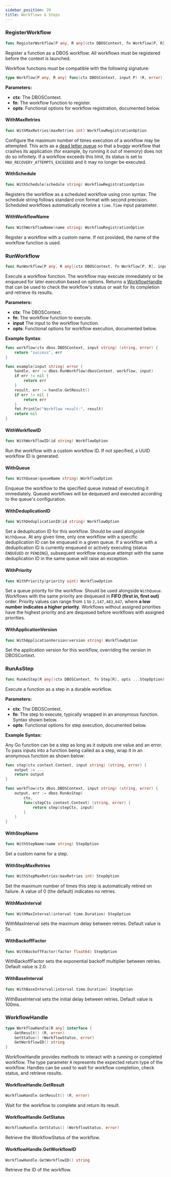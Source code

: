 ```yaml
---
sidebar_position: 20
title: Workflows & Steps
---
```


### RegisterWorkflow

```go
func RegisterWorkflow[P any, R any](ctx DBOSContext, fn Workflow[P, R], opts ...WorkflowRegistrationOption)
```

Register a function as a DBOS workflow.
All workflows must be registered before the context is launched.

Workflow functions must be compatible with the following signature:

```go
type Workflow[P any, R any] func(ctx DBOSContext, input P) (R, error)
```

**Parameters:**
- **ctx**: The DBOSContext.
- **fn**: The workflow function to register.
- **opts**: Functional options for workflow registration, documented below.

#### WithMaxRetries

```go
func WithMaxRetries(maxRetries int) WorkflowRegistrationOption
```

Configure the maximum number of times execution of a workflow may be attempted.
This acts as a [dead letter queue](https://en.wikipedia.org/wiki/Dead_letter_queue) so that a buggy workflow that crashes its application (for example, by running it out of memory) does not do so infinitely.
If a workflow exceeds this limit, its status is set to `MAX_RECOVERY_ATTEMPTS_EXCEEDED` and it may no longer be executed.

#### WithSchedule

```go
func WithSchedule(schedule string) WorkflowRegistrationOption
```

Registers the workflow as a scheduled workflow using cron syntax.
The schedule string follows standard cron format with second precision.
Scheduled workflows automatically receive a `time.Time` input parameter. 

#### WithWorkflowName

```go
func WithWorkflowName(name string) WorkflowRegistrationOption
```

Register a workflow with a custom name.
If not provided, the name of the workflow function is used.

### RunWorkflow

```go
func RunWorkflow[P any, R any](ctx DBOSContext, fn Workflow[P, R], input P, opts ...WorkflowOption) (WorkflowHandle[R], error)
```

Execute a workflow function.
The workflow may execute immediately or be enqueued for later execution based on options.
Returns a [WorkflowHandle](#workflowhandle) that can be used to check the workflow's status or wait for its completion and retrieve its results.

**Parameters:**
- **ctx**: The DBOSContext.
- **fn**: The workflow function to execute.
- **input** The input to the workflow function.
- **opts**: Functional options for workflow execution, documented below.

**Example Syntax**:

```go
func workflow(ctx dbos.DBOSContext, input string) (string, error) {
    return "success", err
}

func example(input string) error {
    handle, err := dbos.RunWorkflow(dbosContext, workflow, input)
    if err != nil {
        return err
    }
    result, err := handle.GetResult()
    if err != nil {
        return err
    }
    fmt.Println("Workflow result:", result)
    return nil
}
```

#### WithWorkflowID

```go
func WithWorkflowID(id string) WorkflowOption
```

Run the workflow with a custom workflow ID.
If not specified, a UUID workflow ID is generated.

#### WithQueue

```go
func WithQueue(queueName string) WorkflowOption
```

Enqueue the workflow to the specified queue instead of executing it immediately.
Queued workflows will be dequeued and executed according to the queue's configuration.

#### WithDeduplicationID

```go
func WithDeduplicationID(id string) WorkflowOption
```

Set a deduplication ID for this workflow.
Should be used alongside `WithQueue`.
At any given time, only one workflow with a specific deduplication ID can be enqueued in a given queue.
If a workflow with a deduplication ID is currently enqueued or actively executing (status `ENQUEUED` or `PENDING`), subsequent workflow enqueue attempt with the same deduplication ID in the same queue will raise an exception.

#### WithPriority

```go
func WithPriority(priority uint) WorkflowOption
```

Set a queue priority for the workflow.
Should be used alongside `WithQueue`.
Workflows with the same priority are dequeued in **FIFO (first in, first out)** order.
Priority values can range from `1` to `2,147,483,647`, where **a low number indicates a higher priority**. 
Workflows without assigned priorities have the highest priority and are dequeued before workflows with assigned priorities.

#### WithApplicationVersion

```go
func WithApplicationVersion(version string) WorkflowOption
```

Set the application version for this workflow, overriding the version in DBOSContext.

### RunAsStep

```go
func RunAsStep[R any](ctx DBOSContext, fn Step[R], opts ...StepOption) (R, error)
```

Execute a function as a step in a durable workflow.

**Parameters:**
- **ctx**: The DBOSContext.
- **fn**: The step to execute, typically wrapped in an anonymous function. Syntax shown below.
- **opts**: Functional options for step execution, documented below.

**Example Syntax:**

Any Go function can be a step as long as it outputs one value and an error.
To pass inputs into a function being called as a step, wrap it in an anonymous function as shown below:

```go
func step(ctx context.Context, input string) (string, error) {
    output := ...
    return output
}

func workflow(ctx dbos.DBOSContext, input string) (string, error) {
    output, err := dbos.RunAsStep(
        ctx, 
        func(stepCtx context.Context) (string, error) {
            return step(stepCtx, input)
        }
    )
}
```

#### WithStepName

```go
func WithStepName(name string) StepOption
```

Set a custom name for a step.

#### WithStepMaxRetries

```go
func WithStepMaxRetries(maxRetries int) StepOption
```

Set the maximum number of times this step is automatically retired on failure.
A value of 0 (the default) indicates no retries.

#### WithMaxInterval

```go
func WithMaxInterval(interval time.Duration) StepOption
```

WithMaxInterval sets the maximum delay between retries. Default value is 5s.

#### WithBackoffFactor

```go
func WithBackoffFactor(factor float64) StepOption
```

WithBackoffFactor sets the exponential backoff multiplier between retries. Default value is 2.0. 

#### WithBaseInterval

```go
func WithBaseInterval(interval time.Duration) StepOption
```

WithBaseInterval sets the initial delay between retries. Default value is 100ms. 

### WorkflowHandle

```go
type WorkflowHandle[R any] interface {
    GetResult() (R, error)
    GetStatus() (WorkflowStatus, error)
    GetWorkflowID() string
}
```

WorkflowHandle provides methods to interact with a running or completed workflow.
The type parameter `R` represents the expected return type of the workflow.
Handles can be used to wait for workflow completion, check status, and retrieve results. 

#### WorkflowHandle.GetResult

```go
WorkflowHandle.GetResult() (R, error)  
```

Wait for the workflow to complete and return its result.

#### WorkflowHandle.GetStatus

```go
WorkflowHandle.GetStatus() (WorkflowStatus, error)
```

Retrieve the WorkflowStatus of the workflow.

#### WorkflowHandle.GetWorkflowID

```go
WorkflowHandle.GetWorkflowID() string
```

Retrieve the ID of the workflow.